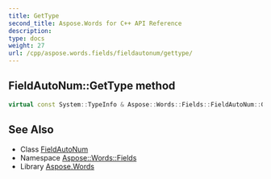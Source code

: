 ```yaml
---
title: GetType
second_title: Aspose.Words for C++ API Reference
description: 
type: docs
weight: 27
url: /cpp/aspose.words.fields/fieldautonum/gettype/
---
```

## FieldAutoNum::GetType method




```cpp
virtual const System::TypeInfo & Aspose::Words::Fields::FieldAutoNum::GetType() const override
```

## See Also

* Class [FieldAutoNum](../)
* Namespace [Aspose::Words::Fields](../../)
* Library [Aspose.Words](../../../)
